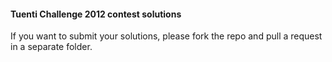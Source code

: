 #### Tuenti Challenge 2012 contest solutions

If you want to submit your solutions, please fork the repo and pull a request in a separate folder.


